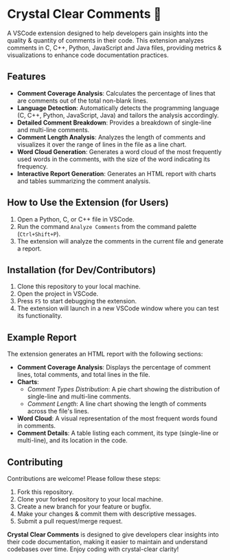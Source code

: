 # Crystal Clear Comments 🔮

A VSCode extension designed to help developers gain insights into the quality & quantity of comments in their code. This extension analyzes comments in C, C++, Python, JavaScript and Java files, providing metrics & visualizations to enhance code documentation practices.

## Features

- **Comment Coverage Analysis**: Calculates the percentage of lines that are comments out of the total non-blank lines.
- **Language Detection**: Automatically detects the programming language (C, C++, Python, JavaScript, Java) and tailors the analysis accordingly.
- **Detailed Comment Breakdown**: Provides a breakdown of single-line and multi-line comments.
- **Comment Length Analysis**: Analyzes the length of comments and visualizes it over the range of lines in the file as a line chart.
- **Word Cloud Generation**: Generates a word cloud of the most frequently used words in the comments, with the size of the word indicating its frequency.
- **Interactive Report Generation**: Generates an HTML report with charts and tables summarizing the comment analysis.

## How to Use the Extension (for Users)

1. Open a Python, C, or C++ file in VSCode.
2. Run the command `Analyze Comments` from the command palette (`Ctrl+Shift+P`).
3. The extension will analyze the comments in the current file and generate a report.

## Installation (for Dev/Contributors)

1. Clone this repository to your local machine.
2. Open the project in VSCode.
3. Press `F5` to start debugging the extension.
4. The extension will launch in a new VSCode window where you can test its functionality.

## Example Report

The extension generates an HTML report with the following sections:

- **Comment Coverage Analysis**: Displays the percentage of comment lines, total comments, and total lines in the file.
- **Charts**:
  - _Comment Types Distribution_: A pie chart showing the distribution of single-line and multi-line comments.
  - _Comment Length_: A line chart showing the length of comments across the file's lines.
- **Word Cloud**: A visual representation of the most frequent words found in comments.
- **Comment Details**: A table listing each comment, its type (single-line or multi-line), and its location in the code.

## Contributing

Contributions are welcome! Please follow these steps:

1. Fork this repository.
2. Clone your forked repository to your local machine.
3. Create a new branch for your feature or bugfix.
4. Make your changes & commit them with descriptive messages.
5. Submit a pull request/merge request.

**Crystal Clear Comments** is designed to give developers clear insights into their code documentation, making it easier to maintain and understand codebases over time. Enjoy coding with crystal-clear clarity!
